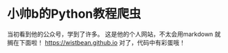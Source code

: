 # 小帅b的Python教程爬虫
当初看到他的公众号，学到了许多。
这是他的个人网站，不太会用markdown
就搁在下面啦！
https://wistbean.github.io
对了，代码中有彩蛋哦！
